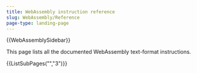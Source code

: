 ```yaml
---
title: WebAssembly instruction reference
slug: WebAssembly/Reference
page-type: landing-page
---
```


{{WebAssemblySidebar}}

This page lists all the documented WebAssembly text-format instructions.

{{ListSubPages("","3")}}

<!--
- [`Numeric instructions`](/en-US/docs/WebAssembly/Reference/Numeric)
- [`Variable instructions`](/en-US/docs/WebAssembly/Reference/Variables)
- [`Memory instructions`](/en-US/docs/WebAssembly/Reference/Memory)
- [`Control flow instructions`](/en-US/docs/WebAssembly/Reference/Control_flow)
-->
<!-- These pages are not written yet
- [`Vector/SIMD instructions`](/en-US/docs/WebAssembly/Reference/Vector)
- [`Reference instructions`](/en-US/docs/WebAssembly/Reference/Reference)
- [`Table instructions`](/en-US/docs/WebAssembly/Reference/Table)
-->

